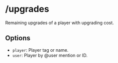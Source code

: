 # /upgrades

Remaining upgrades of a player with upgrading cost.

## Options

- `player`: Player tag or name.
- `user`: Player by @user mention or ID.

